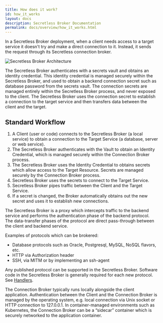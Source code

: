 ```yaml
---
title: How does it work?
id: how_it_works
layout: docs
description: Secretless Broker Documentation
permalink: docs/overview/how_it_works.html
---
```


In a Secretless Broker deployment, when a client needs access to a target service it doesn't try and make a direct connection to it. Instead, it sends the request through its Secretless connection broker.

<div class="docs-img">
  <img src="/img/secretlessarch.png" alt="Secretless Broker Architecture">
</div>

The Secretless Broker authenticates with a secrets vault and obtains an identity credential. This identity credential is managed securely within the Secretless Broker, and used to obtain a backend connection secret such as database password from the secrets vault. The connection secrets are managed entirely within the Secretless Broker process, and never exposed to the client. The Secretless Broker uses the connection secret to establish a connection to the target service and then transfers data between the client and the target.

## Standard Workflow

1. A Client (user or code) connects to the Secretless Broker (a local service) to obtain a connection to the Target Service (a database, server or web service).
1. The Secretless Broker authenticates with the  Vault to obtain an Identity Credential, which is managed securely within the Connection Broker process.
1. The Secretless Broker uses the Identity Credential to obtains secrets which allow access to the Target Resource. Secrets are managed securely by the Connection Broker process.
1. Secretless Broker uses the secrets to connect to the Target Service.
1. Secretless Broker pipes traffic between the Client and the Target Service.
1. If a secret is changed, the Broker automatically obtains out the new secret and uses it to establish new connections.


The Secretless Broker is a proxy which intercepts traffic to the backend service and performs the authentication phase of the backend protocol. The data-transfer phases of the protocol are direct pass-through between the client and backend service.

Examples of protocols which can be brokered:  

-  Database protocols such as Oracle, Postgresql, MySQL, NoSQL flavors, etc.
-  HTTP via Authorization header
-  SSH, via MITM or by implementing an ssh-agent   

Any published protocol can be supported in the Secretless Broker. Software code in the Secretless Broker is generally required for each new protocol. See <a href="/docs/reference/handlers.html">Handlers</a>.

<!-- TODO - link to handler section of reference page -->

The Connection Broker typically runs locally alongside the client application. Authentication between the Client and the Connection Broker is managed by the operating system, e.g. local connection via Unix socket or HTTP connection to 127.0.0.1.  In container-managed environments such as Kubernetes, the Connection Broker can be a “sidecar” container which is securely networked to the application container.
